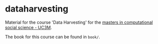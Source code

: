 # dataharvesting

Material for the course 'Data Harvesting' for the [masters in computational social science - UC3M](https://www.uc3m.es/master/computational-social-science#home).

The book for this course can be found in `book/`.
